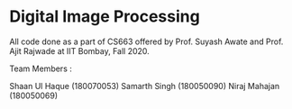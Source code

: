 # Digital Image Processing

All code done as a part of CS663 offered by Prof. Suyash Awate and Prof. Ajit Rajwade at IIT Bombay, Fall 2020.

Team Members : 

Shaan Ul Haque (180070053)
Samarth Singh (180050090)
Niraj Mahajan (180050069)
